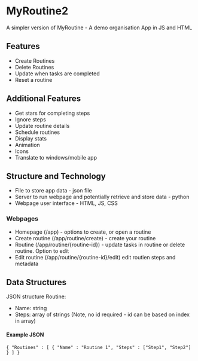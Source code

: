 # MyRoutine2
A simpler version of MyRoutine - A demo organisation App in JS and HTML

## Features
- Create Routines
- Delete Routines
- Update when tasks are completed
- Reset a routine

## Additional Features
- Get stars for completing steps
- Ignore steps
- Update routine details
- Schedule routines
- Display stats
- Animation
- Icons
- Translate to windows/mobile app

## Structure and Technology
- File to store app data - json file
- Server to run webpage and potentially retrieve and store data - python
- Webpage user interface - HTML, JS, CSS

### Webpages
- Homepage (/app) - options to create, or open a routine
- Create routine (/app/routine/create) - create your routine
- Routine (/app/routine/{routine-id}) - update tasks in routine or delete routine. Option to edit
- Edit routine (/app/routine/{routine-id}/edit) edit routien steps and metadata

## Data Structures
JSON structure
Routine:
- Name: string
- Steps: array of strings
(Note, no id required - id can be based on index in array)

#### Example JSON
`{
    "Routines" : [
        {
            "Name" : "Routine 1",
            "Steps" : ["Step1", "Step2"]
        }
    ]
}`
